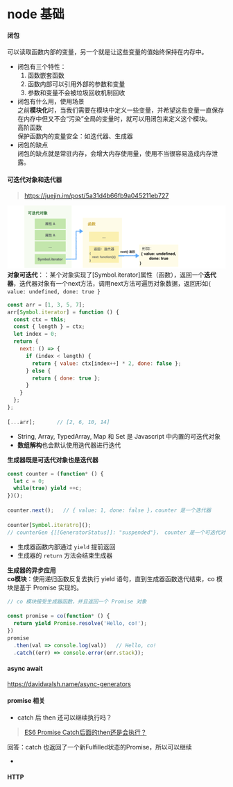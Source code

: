 # node 基础

#### 闭包  
可以读取函数内部的变量，另一个就是让这些变量的值始终保持在内存中。
- 闭包有三个特性：
  1. 函数嵌套函数
  2. 函数内部可以引用外部的参数和变量
  3. 参数和变量不会被垃圾回收机制回收
- 闭包有什么用，使用场景  
之前**模块化**时，当我们需要在模块中定义一些变量，并希望这些变量一直保存在内存中但又不会“污染”全局的变量时，就可以用闭包来定义这个模块。  
高阶函数  
保护函数内的变量安全：如迭代器、生成器   
- 闭包的缺点  
闭包的缺点就是常驻内存，会增大内存使用量，使用不当很容易造成内存泄露。

#### 可迭代对象和迭代器  
> https://juejin.im/post/5a31d4b66fb9a045211eb727 

![](/images/1536215780pr.png)   
**对象可迭代**：：某个对象实现了[Symbol.iterator]属性（函数），返回一个**迭代器**，迭代器对象有一个next方法，调用next方法可遍历对象数据，返回形如`{ value: undefined, done: true }`  
```js
const arr = [1, 3, 5, 7];
arr[Symbol.iterator] = function () {
  const ctx = this;
  const { length } = ctx;
  let index = 0;
  return {
    next: () => {
      if (index < length) {
        return { value: ctx[index++] * 2, done: false };
      } else {
        return { done: true };
      }
    }
  };
};

[...arr];       // [2, 6, 10, 14]

```

- String, Array, TypedArray, Map 和 Set 是 Javascript 中内置的可迭代对象  
- **数组解构**也会默认使用迭代器进行迭代  

**生成器既是可迭代对象也是迭代器**  
```js
const counter = (function* () {
  let c = 0;
  while(true) yield ++c;
})();

counter.next();   // { value: 1, done: false }，counter 是一个迭代器

counter[Symbol.iteratro]();
// counterGen {[[GeneratorStatus]]: "suspended"}， counter 是一个可迭代对象
```
- 生成器函数内部通过 `yield` 提前返回  
- 生成器的 `return` 方法会结束生成器

**生成器的异步应用**  
**co模块**：使用递归函数反复去执行 yield 语句，直到生成器函数迭代结束，co 模块是基于 Promise 实现的。
```js
// co 模块接受生成器函数，并且返回一个 Promise 对象

const promise = co(function* () {
  return yield Promise.resolve('Hello, co!');
})
promise
  .then(val => console.log(val))   // Hello, co!
  .catch((err) => console.error(err.stack));
```

#### async await  
https://davidwalsh.name/async-generators  

#### promise 相关  
- catch 后 then 还可以继续执行吗？
> [ES6 Promise Catch后面的then还是会执行？](https://www.zhihu.com/question/48765053)  

回答：catch 也返回了一个新Fulfilled状态的Promise，所以可以继续

- 
 
#### HTTP




